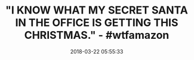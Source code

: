 ---
title: >-
  "I KNOW WHAT MY SECRET SANTA IN THE OFFICE IS GETTING THIS CHRISTMAS." -
  #wtfamazon
name: >-
  Beauty Maid Red Porcelain Ceramic Incense Burner Backflow Cone Sticks Holder
  Artwork Home Décor Craftwork Figurine
date: '2018-03-22 05:55:33'
buy_now: >-
  https://www.amazon.com/Porcelain-Ceramic-Backflow-Craftwork-Figurine/dp/B074V17CMZ?SubscriptionId=AKIAIA5RBQIWQVTCUEUQ&tag=coldcutdeals-20&linkCode=xm2&camp=2025&creative=165953&creativeASIN=B074V17CMZ
description_markdown: >+
  Beauty Maid Red Porcelain Ceramic Incense Burner Backflow Cone Sticks Holder
  Artwork Home Décor Craftwork Figurine

    - Package include: 1 incense burner & 1 pedestal & 10 backflow incense cones

    - Material: Ceramic, Handmade

    - Collection: Exquisite gifts & Beautiful Home Decor

    - Application scope: Living room, bedroom, study, office, meditation room, yoga room, hotel, library,etc

    - Product Dimension: 5 * 3.8 * 2.8 INCH

tweet_id_str: '976698876731289602'
price: $21.00
you_save: ''
asin: B074V17CMZ
image: 'https://images-na.ssl-images-amazon.com/images/I/41DFr9dV64L.jpg'

---